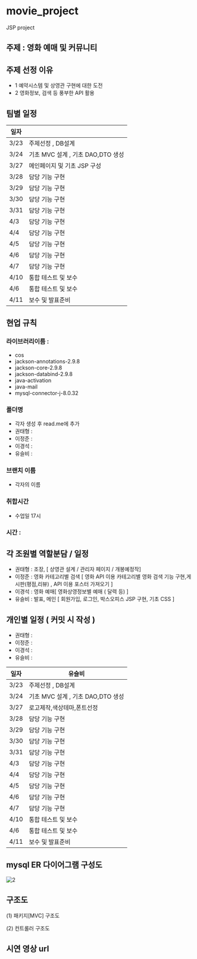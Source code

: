 # movie_project

JSP project


## 주제 : 영화 예매 및 커뮤니티


## 주제 선정 이유
* 1 예약시스템 및 상영관 구현에 대한 도전
* 2 영화정보, 검색 등 풍부한 API 활용


## 팀별 일정

| 일자 |  |
|---|---|
| 3/23 | 주제선정 , DB설계 |
| 3/24 | 기초 MVC 설계 , 기초 DAO,DTO 생성 |
| 3/27 | 메인페이지 및 기초 JSP 구성 |
| 3/28 | 담당 기능 구현 |
| 3/29 | 담당 기능 구현 |
| 3/30 | 담당 기능 구현 |
| 3/31 | 담당 기능 구현 |
| 4/3 | 담당 기능 구현 |
| 4/4 | 담당 기능 구현 |
| 4/5 | 담당 기능 구현 |
| 4/6  | 담당 기능 구현 |
| 4/7 | 담당 기능 구현 |
| 4/10 | 통합 테스트 및 보수 |
| 4/6 | 통합 테스트 및 보수 |
| 4/11 | 보수 및 발표준비 |

## 현업 규칙

### 라이브러리이름 : 
* cos
* jackson-annotations-2.9.8
* jackson-core-2.9.8
* jackson-databind-2.9.8
* java-activation
* java-mail
* mysql-connector-j-8.0.32
### 폴더명
* 각자 생성 후 read.me에 추가
* 권태형 : 
* 이정준 : 
* 이경석 : 
* 유슬비 : 
### 브랜치 이름
* 각자의 이름
### 취합시간
* 수업일 17시
### 시간 : 

## 각 조원별 역할분담 / 일정

* 권태형 : 조장, [ 상영관 설계 / 관리자 페이지 / 개봉예정작]
* 이정준 : 영화 카테고리별 검색 [ 영화 API 이용 카테고리별 영화 검색 기능 구현,게시판(평점,리뷰) ,  API 이용 포스터 가져오기 ]
* 이경석 : 영화 예매[ 영화상영정보별 예매 ( 달력 등) ] 
* 유슬비 : 발표, 메인 [ 회원가입, 로그인, 박스오피스 JSP 구현, 기초 CSS ]

## 개인별 일정 ( 커밋 시 작성 )
* 권태형 : 
* 이정준 : 
* 이경석 :
* 유슬비 : 

| 일자 | 유슬비 |
|---|---|
| 3/23 | 주제선정 , DB설계 |
| 3/24 | 기초 MVC 설계 , 기초 DAO,DTO 생성 |
| 3/27 | 로고제작,색상테마,폰트선정 |
| 3/28 | 담당 기능 구현 |
| 3/29 | 담당 기능 구현 |
| 3/30 | 담당 기능 구현 |
| 3/31 | 담당 기능 구현 |
| 4/3 | 담당 기능 구현 |
| 4/4 | 담당 기능 구현 |
| 4/5 | 담당 기능 구현 |
| 4/6  | 담당 기능 구현 |
| 4/7 | 담당 기능 구현 |
| 4/10 | 통합 테스트 및 보수 |
| 4/6 | 통합 테스트 및 보수 |
| 4/11 | 보수 및 발표준비 |

## mysql ER 다이어그램 구성도

![2](https://user-images.githubusercontent.com/67307023/227147076-d9655d02-a02a-4a42-9891-06af378b56f8.png)




## 구조도


(1) 패키지[MVC] 구조도




(2) 컨트롤러 구조도



## 시연 영상 url



